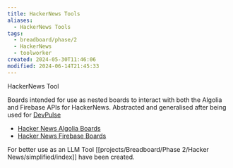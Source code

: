 ```yaml
---
title: HackerNews Tools
aliases:
  - HackerNews Tools
tags:
  - breadboard/phase/2
  - HackerNews
  - toolworker
created: 2024-05-30T11:46:06
modified: 2024-06-14T21:45:33
---
```


HackerNews Tool

Boards intended for use as nested boards to interact with both the Algolia and Firebase APIs for HackerNews. Abstracted and generalised after being used for [DevPulse](projects/Breadboard/Phase%201/DevPulse.md)

- [Hacker News Algolia Boards](projects/Breadboard/Phase%202/Hacker%20News/Hacker%20News%20Algolia%20Boards.md)
- [Hacker News Firebase Boards](projects/Breadboard/Phase%202/Hacker%20News/Hacker%20News%20Firebase%20Boards.md)

For better use as an LLM Tool [[projects/Breadboard/Phase 2/Hacker News/simplified/index]] have been created.

